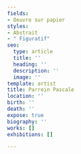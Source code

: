 ```yaml
---
fields:
- Oeuvre sur papier
styles:
- Abstrait
- " Figuratif"
seo:
  type: article
  title: ''
  heading: ''
  description: ''
  image: ''
template: artist
title: Parrein Pascale
location: ''
birth: ''
death: ''
expose: true
biography: ''
works: []
exhibitions: []

---
```


